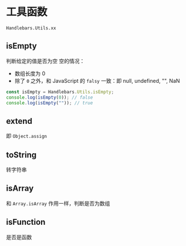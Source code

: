 # 工具函数

`Handlebars.Utils.xx`

## isEmpty

判断给定的值是否为空
空的情况：

- 数组长度为 0
- 除了 `0` 之外，和 JavaScript 的 `falsy` 一致：即 null, undefined, "", NaN

```js
const isEmpty = Handlebars.Utils.isEmpty;
console.log(isEmpty(0)); // false
console.log(isEmpty("")); // true
```

## extend

即 `Object.assign`

## toString

转字符串

## isArray

和 `Array.isArray` 作用一样，判断是否为数组

## isFunction

是否是函数
